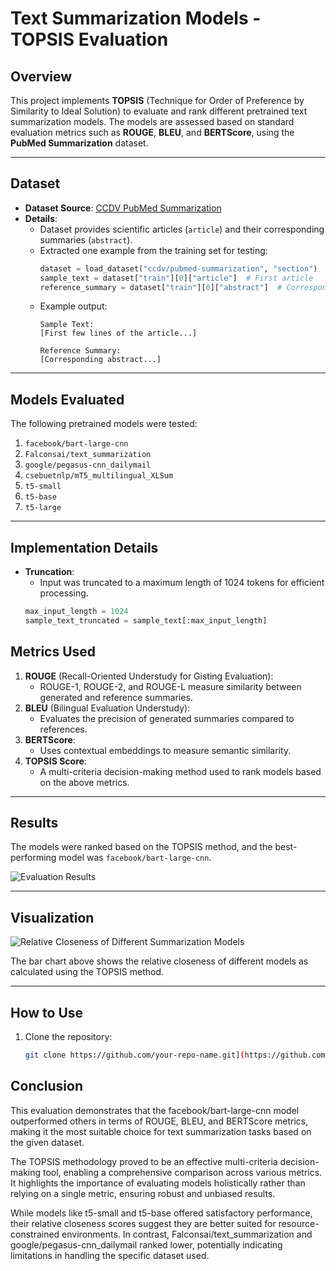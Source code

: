 # Text Summarization Models - TOPSIS Evaluation

## Overview
This project implements **TOPSIS** (Technique for Order of Preference by Similarity to Ideal Solution) to evaluate and rank different pretrained text summarization models. The models are assessed based on standard evaluation metrics such as **ROUGE**, **BLEU**, and **BERTScore**, using the **PubMed Summarization** dataset.

---

## Dataset
- **Dataset Source**: [CCDV PubMed Summarization](https://huggingface.co/datasets/ccdv/pubmed-summarization)
- **Details**: 
  - Dataset provides scientific articles (`article`) and their corresponding summaries (`abstract`).
  - Extracted one example from the training set for testing:
    ```python
    dataset = load_dataset("ccdv/pubmed-summarization", "section")
    sample_text = dataset["train"][0]["article"]  # First article
    reference_summary = dataset["train"][0]["abstract"]  # Corresponding abstract
    ```
  - Example output:
    ```
    Sample Text:
    [First few lines of the article...]
    
    Reference Summary:
    [Corresponding abstract...]
    ```

---

## Models Evaluated
The following pretrained models were tested:
1. `facebook/bart-large-cnn`
2. `Falconsai/text_summarization`
3. `google/pegasus-cnn_dailymail`
4. `csebuetnlp/mT5_multilingual_XLSum`
5. `t5-small`
6. `t5-base`
7. `t5-large`

---

## Implementation Details
- **Truncation**: 
  - Input was truncated to a maximum length of 1024 tokens for efficient processing.
  ```python
  max_input_length = 1024
  sample_text_truncated = sample_text[:max_input_length]

## Metrics Used
1. **ROUGE** (Recall-Oriented Understudy for Gisting Evaluation):
   - ROUGE-1, ROUGE-2, and ROUGE-L measure similarity between generated and reference summaries.
2. **BLEU** (Bilingual Evaluation Understudy):
   - Evaluates the precision of generated summaries compared to references.
3. **BERTScore**:
   - Uses contextual embeddings to measure semantic similarity.
4. **TOPSIS Score**:
   - A multi-criteria decision-making method used to rank models based on the above metrics.

---

## Results
The models were ranked based on the TOPSIS method, and the best-performing model was `facebook/bart-large-cnn`.

![Evaluation Results](Result.png)

---

## Visualization
![Relative Closeness of Different Summarization Models](model_relative_closeness.png)

The bar chart above shows the relative closeness of different models as calculated using the TOPSIS method.

---

## How to Use
1. Clone the repository:
   ```bash
   git clone https://github.com/your-repo-name.git](https://github.com/Prerit-Bhagat/Text-Summarization-Topsis-For-pre-trained-Models.-


## Conclusion
This evaluation demonstrates that the facebook/bart-large-cnn model outperformed others in terms of ROUGE, BLEU, and BERTScore metrics, making it the most suitable choice for text summarization tasks based on the given dataset.

The TOPSIS methodology proved to be an effective multi-criteria decision-making tool, enabling a comprehensive comparison across various metrics. It highlights the importance of evaluating models holistically rather than relying on a single metric, ensuring robust and unbiased results.

While models like t5-small and t5-base offered satisfactory performance, their relative closeness scores suggest they are better suited for resource-constrained environments. In contrast, Falconsai/text_summarization and google/pegasus-cnn_dailymail ranked lower, potentially indicating limitations in handling the specific dataset used.
